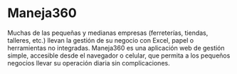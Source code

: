 # Maneja360
Muchas de las pequeñas y medianas empresas (ferreterías, tiendas, talleres, etc.) llevan la gestión de su negocio con Excel, papel o herramientas no integradas. Maneja360 es una aplicación web de gestión simple, accesible desde el navegador o celular, que permita a los pequeños negocios llevar su operación diaria sin complicaciones.
